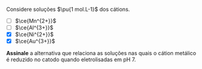 Considere soluções $\pu{1 mol.L-1}$ dos cátions.

- [ ] $\ce{Mn^{2+}}$
- [ ] $\ce{Al^{3+}}$
- [x] $\ce{Ni^{2+}}$
- [x] $\ce{Au^{3+}}$

**Assinale** a alternativa que relaciona as soluções nas quais o cátion metálico é reduzido no catodo quando eletrolisadas em pH 7.
